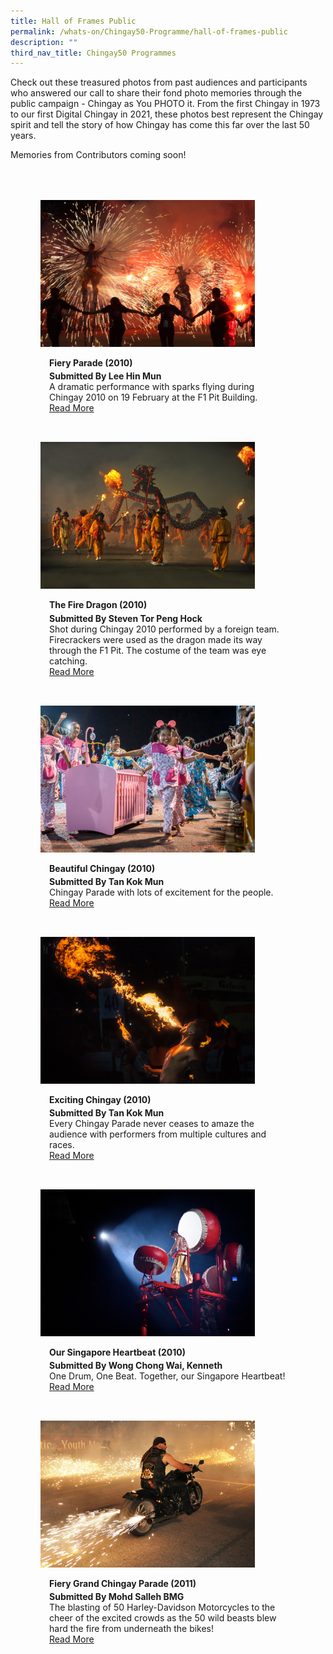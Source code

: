 ```yaml
---
title: Hall of Frames Public
permalink: /whats-on/Chingay50-Programme/hall-of-frames-public
description: ""
third_nav_title: Chingay50 Programmes
---
```

Check out these treasured photos from past audiences and participants who answered our call to share their fond photo memories through the public campaign - Chingay as You PHOTO it. From the first Chingay in 1973 to our first Digital Chingay in 2021, these photos best represent the Chingay spirit and tell the story of how Chingay has come this far over the last 50 years.

Memories from Contributors coming soon!

<ul style="display: grid; grid-template-columns: repeat(auto-fit, minmax(300px, 1fr)); gap: 2rem; margin: 4rem 5vw; padding: 0; list-style-type: none;">
        <li>
            <div style="position: relative; display: block; height: 100%;  overflow: hidden; text-decoration: none;">
                <img style="height:235px;width:343px;" src="/images/Hall%20of%20Frames/fiery-parade.jpg">
                <div style="position: relative; display: flex; align-items: center; gap: 2em; padding: 1em 1em 0;">
                    <h3 style="font-size: 1em; margin: 0 0 .3em;">Fiery Parade (2010)</h3>
                </div>
                <p style="padding: 0 1em 1em;margin: 0; overflow: hidden;">
                    <b>Submitted By Lee Hin Mun</b><br />
                    A dramatic performance with sparks flying during Chingay 2010 on 19 February at the F1 Pit Building.<br>
                    <a href="">Read More</a>
                </p>
            </div>
        </li>
        <li>
            <div style="position: relative; display: block; height: 100%;  overflow: hidden; text-decoration: none;">
                <img style="height:235px;width:343px;" src="/images/Hall%20of%20Frames/the-fire-dragon.jpg">
                <div style="position: relative; display: flex; align-items: center; gap: 2em; padding: 1em 1em 0;">
                    <h3 style="font-size: 1em; margin: 0 0 .3em;">The Fire Dragon (2010)</h3>
                </div>
                <p style="padding: 0 1em 1em;margin: 0; overflow: hidden;">
                    <b>Submitted By Steven Tor Peng Hock</b><br />
                    Shot during Chingay 2010 performed by a foreign team. Firecrackers were used as the dragon made its way through the F1 Pit. The costume of the team was eye catching.<br>
                    <a href="">Read More</a>
                </p>
            </div>
        </li>
        <li>
            <div style="position: relative; display: block; height: 100%;  overflow: hidden; text-decoration: none;">
                <img style="height:235px;width:343px;" src="/images/Hall%20of%20Frames/beautiful-chingay.jpg">
                <div style="position: relative; display: flex; align-items: center; gap: 2em; padding: 1em 1em 0;">
                    <h3 style="font-size: 1em; margin: 0 0 .3em;">Beautiful Chingay (2010)</h3>
                </div>
                <p style="padding: 0 1em 1em;margin: 0; overflow: hidden;">
                    <b>Submitted By Tan Kok Mun</b><br />
                    Chingay Parade with lots of excitement for the people.<br>
                    <a href="">Read More</a>
                </p>
            </div>
        </li>
        <li>
            <div style="position: relative; display: block; height: 100%;  overflow: hidden; text-decoration: none;">
                <img style="height:235px;width:343px;" src="/images/Hall%20of%20Frames/exciting-chingay(2010).jpg">
                <div style="position: relative; display: flex; align-items: center; gap: 2em; padding: 1em 1em 0;">
                    <h3 style="font-size: 1em; margin: 0 0 .3em;">Exciting Chingay (2010)</h3>
                </div>
                <p style="padding: 0 1em 1em;margin: 0; overflow: hidden;">
                    <b>Submitted By Tan Kok Mun</b><br />
                    Every Chingay Parade never ceases to amaze the audience with performers from multiple cultures and races.<br>
                    <a href="">Read More</a>
                </p>
            </div>
        </li>
        <li>
            <div style="position: relative; display: block; height: 100%;  overflow: hidden; text-decoration: none;">
                <img style="height:235px;width:343px;" src="/images/Hall%20of%20Frames/our-singapore-heartbeat(2010).jpg">
                <div style="position: relative; display: flex; align-items: center; gap: 2em; padding: 1em 1em 0;">
                    <h3 style="font-size: 1em; margin: 0 0 .3em;">Our Singapore Heartbeat (2010)</h3>
                </div>
                <p style="padding: 0 1em 1em;margin: 0; overflow: hidden;">
                    <b>Submitted By Wong Chong Wai, Kenneth</b><br />
                    One Drum, One Beat. Together, our Singapore Heartbeat!<br>
                    <a href="">Read More</a>
                </p>
            </div>
        </li>
        <li>
            <div style="position: relative; display: block; height: 100%;  overflow: hidden; text-decoration: none;">
                <img style="height:235px;width:343px;" src="/images/Hall%20of%20Frames/fiery-grand-chingay-parade-2011.jpeg">
                <div style="position: relative; display: flex; align-items: center; gap: 2em; padding: 1em 1em 0;">
                    <h3 style="font-size: 1em; margin: 0 0 .3em;">Fiery Grand Chingay Parade (2011)</h3>
                </div>
                <p style="padding: 0 1em 1em;margin: 0; overflow: hidden;">
                    <b>Submitted By Mohd Salleh BMG</b><br />
                    The blasting of 50 Harley-Davidson Motorcycles to the cheer of the excited crowds as the 50 wild beasts blew hard the fire from underneath the bikes!<br>
                    <a href="">Read More</a>
                </p>
            </div>
        </li>
    </ul>